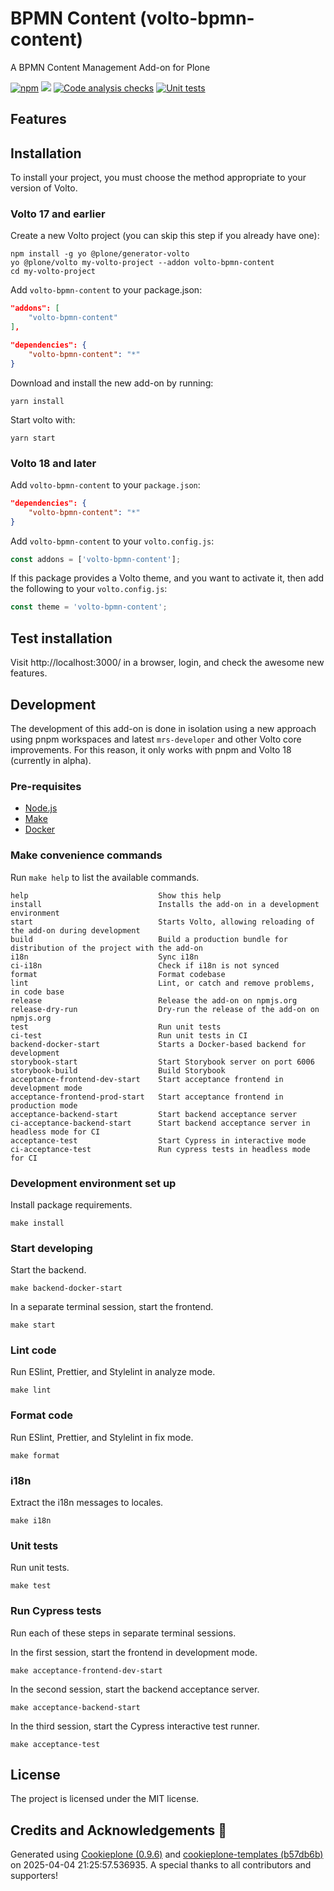# BPMN Content (volto-bpmn-content)

A BPMN Content Management Add-on for Plone

[![npm](https://img.shields.io/npm/v/volto-bpmn-content)](https://www.npmjs.com/package/volto-bpmn-content)
[![](https://img.shields.io/badge/-Storybook-ff4785?logo=Storybook&logoColor=white&style=flat-square)](https://datakurre.github.io/bpmn-content/)
[![Code analysis checks](https://github.com/datakurre/bpmn-content/actions/workflows/code.yml/badge.svg)](https://github.com/datakurre/bpmn-content/actions/workflows/code.yml)
[![Unit tests](https://github.com/datakurre/bpmn-content/actions/workflows/unit.yml/badge.svg)](https://github.com/datakurre/bpmn-content/actions/workflows/unit.yml)

## Features

<!-- List your awesome features here -->

## Installation

To install your project, you must choose the method appropriate to your version of Volto.


### Volto 17 and earlier

Create a new Volto project (you can skip this step if you already have one):

```
npm install -g yo @plone/generator-volto
yo @plone/volto my-volto-project --addon volto-bpmn-content
cd my-volto-project
```

Add `volto-bpmn-content` to your package.json:

```JSON
"addons": [
    "volto-bpmn-content"
],

"dependencies": {
    "volto-bpmn-content": "*"
}
```

Download and install the new add-on by running:

```
yarn install
```

Start volto with:

```
yarn start
```

### Volto 18 and later

Add `volto-bpmn-content` to your `package.json`:

```json
"dependencies": {
    "volto-bpmn-content": "*"
}
```

Add `volto-bpmn-content` to your `volto.config.js`:

```javascript
const addons = ['volto-bpmn-content'];
```

If this package provides a Volto theme, and you want to activate it, then add the following to your `volto.config.js`:

```javascript
const theme = 'volto-bpmn-content';
```

## Test installation

Visit http://localhost:3000/ in a browser, login, and check the awesome new features.


## Development

The development of this add-on is done in isolation using a new approach using pnpm workspaces and latest `mrs-developer` and other Volto core improvements.
For this reason, it only works with pnpm and Volto 18 (currently in alpha).


### Pre-requisites

-   [Node.js](https://6.docs.plone.org/install/create-project.html#node-js)
-   [Make](https://6.docs.plone.org/install/create-project.html#make)
-   [Docker](https://6.docs.plone.org/install/create-project.html#docker)


### Make convenience commands

Run `make help` to list the available commands.

```text
help                             Show this help
install                          Installs the add-on in a development environment
start                            Starts Volto, allowing reloading of the add-on during development
build                            Build a production bundle for distribution of the project with the add-on
i18n                             Sync i18n
ci-i18n                          Check if i18n is not synced
format                           Format codebase
lint                             Lint, or catch and remove problems, in code base
release                          Release the add-on on npmjs.org
release-dry-run                  Dry-run the release of the add-on on npmjs.org
test                             Run unit tests
ci-test                          Run unit tests in CI
backend-docker-start             Starts a Docker-based backend for development
storybook-start                  Start Storybook server on port 6006
storybook-build                  Build Storybook
acceptance-frontend-dev-start    Start acceptance frontend in development mode
acceptance-frontend-prod-start   Start acceptance frontend in production mode
acceptance-backend-start         Start backend acceptance server
ci-acceptance-backend-start      Start backend acceptance server in headless mode for CI
acceptance-test                  Start Cypress in interactive mode
ci-acceptance-test               Run cypress tests in headless mode for CI
```

### Development environment set up

Install package requirements.

```shell
make install
```

### Start developing

Start the backend.

```shell
make backend-docker-start
```

In a separate terminal session, start the frontend.

```shell
make start
```

### Lint code

Run ESlint, Prettier, and Stylelint in analyze mode.

```shell
make lint
```

### Format code

Run ESlint, Prettier, and Stylelint in fix mode.

```shell
make format
```

### i18n

Extract the i18n messages to locales.

```shell
make i18n
```

### Unit tests

Run unit tests.

```shell
make test
```

### Run Cypress tests

Run each of these steps in separate terminal sessions.

In the first session, start the frontend in development mode.

```shell
make acceptance-frontend-dev-start
```

In the second session, start the backend acceptance server.

```shell
make acceptance-backend-start
```

In the third session, start the Cypress interactive test runner.

```shell
make acceptance-test
```

## License

The project is licensed under the MIT license.

## Credits and Acknowledgements 🙏

Generated using [Cookieplone (0.9.6)](https://github.com/plone/cookieplone) and [cookieplone-templates (b57db6b)](https://github.com/plone/cookieplone-templates/commit/b57db6b8e34ab9b8157c45be858e94c6cd9cdbfa) on 2025-04-04 21:25:57.536935. A special thanks to all contributors and supporters!

